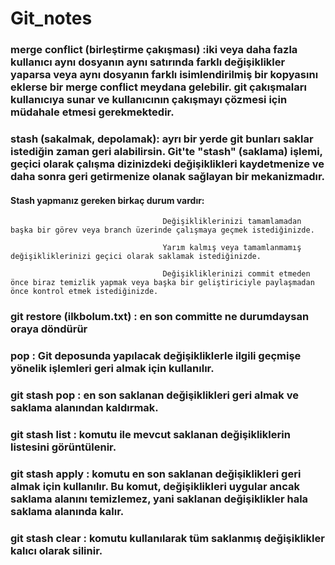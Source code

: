 # Git_notes
### merge conflict (birleştirme çakışması)  :iki veya daha fazla kullanıcı aynı dosyanın aynı satırında farklı değişiklikler yaparsa veya aynı dosyanın farklı isimlendirilmiş bir kopyasını eklerse bir merge conflict meydana gelebilir. git  çakışmaları kullanıcıya sunar ve kullanıcının çakışmayı çözmesi için müdahale etmesi gerekmektedir. 

### stash (sakalmak, depolamak): ayrı bir yerde git bunları saklar istediğin zaman geri alabilirsin. Git'te "stash" (saklama) işlemi, geçici olarak çalışma dizinizdeki değişiklikleri kaydetmenize ve daha sonra geri getirmenize olanak sağlayan bir mekanizmadır.
#### Stash yapmanız gereken birkaç durum vardır:
                                      Değişikliklerinizi tamamlamadan başka bir görev veya branch üzerinde çalışmaya geçmek istediğinizde.
                                      
                                      Yarım kalmış veya tamamlanmamış değişikliklerinizi geçici olarak saklamak istediğinizde.
                                      
                                      Değişikliklerinizi commit etmeden önce biraz temizlik yapmak veya başka bir geliştiriciyle paylaşmadan önce kontrol etmek istediğinizde.

### git restore (ilkbolum.txt) : en son committe ne durumdaysan oraya döndürür

### pop : Git deposunda yapılacak değişikliklerle ilgili geçmişe yönelik işlemleri geri almak için kullanılır.

### git stash pop :  en son saklanan değişiklikleri geri almak ve saklama alanından kaldırmak.

### git stash list : komutu ile mevcut saklanan değişikliklerin listesini görüntülenir.

### git stash apply : komutu en son saklanan değişiklikleri geri almak için kullanılır. Bu komut, değişiklikleri uygular ancak saklama alanını temizlemez, yani saklanan değişiklikler hala saklama alanında kalır.

### git stash clear : komutu kullanılarak tüm saklanmış değişiklikler kalıcı olarak silinir.

